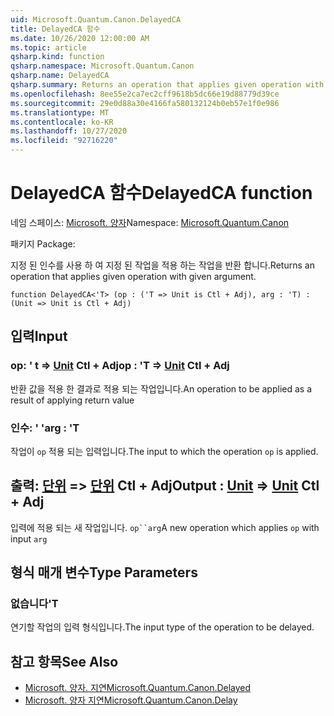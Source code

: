 ```yaml
---
uid: Microsoft.Quantum.Canon.DelayedCA
title: DelayedCA 함수
ms.date: 10/26/2020 12:00:00 AM
ms.topic: article
qsharp.kind: function
qsharp.namespace: Microsoft.Quantum.Canon
qsharp.name: DelayedCA
qsharp.summary: Returns an operation that applies given operation with given argument.
ms.openlocfilehash: 8ee55e2ca7ec2cff9618b5dc66e19d88779d39ce
ms.sourcegitcommit: 29e0d88a30e4166fa580132124b0eb57e1f0e986
ms.translationtype: MT
ms.contentlocale: ko-KR
ms.lasthandoff: 10/27/2020
ms.locfileid: "92716220"
---
```

# <a name="delayedca-function"></a><span data-ttu-id="9d757-102">DelayedCA 함수</span><span class="sxs-lookup"><span data-stu-id="9d757-102">DelayedCA function</span></span>

<span data-ttu-id="9d757-103">네임 스페이스: [Microsoft. 양자](xref:Microsoft.Quantum.Canon)</span><span class="sxs-lookup"><span data-stu-id="9d757-103">Namespace: [Microsoft.Quantum.Canon](xref:Microsoft.Quantum.Canon)</span></span>

<span data-ttu-id="9d757-104">패키지 [](https://nuget.org/packages/)</span><span class="sxs-lookup"><span data-stu-id="9d757-104">Package: [](https://nuget.org/packages/)</span></span>


<span data-ttu-id="9d757-105">지정 된 인수를 사용 하 여 지정 된 작업을 적용 하는 작업을 반환 합니다.</span><span class="sxs-lookup"><span data-stu-id="9d757-105">Returns an operation that applies given operation with given argument.</span></span>

```qsharp
function DelayedCA<'T> (op : ('T => Unit is Ctl + Adj), arg : 'T) : (Unit => Unit is Ctl + Adj)
```


## <a name="input"></a><span data-ttu-id="9d757-106">입력</span><span class="sxs-lookup"><span data-stu-id="9d757-106">Input</span></span>

### <a name="op--t--unit-ctl--adj"></a><span data-ttu-id="9d757-107">op: ' t => [Unit](xref:microsoft.quantum.lang-ref.unit) Ctl + Adj</span><span class="sxs-lookup"><span data-stu-id="9d757-107">op : 'T => [Unit](xref:microsoft.quantum.lang-ref.unit) Ctl + Adj</span></span>

<span data-ttu-id="9d757-108">반환 값을 적용 한 결과로 적용 되는 작업입니다.</span><span class="sxs-lookup"><span data-stu-id="9d757-108">An operation to be applied as a result of applying return value</span></span>


### <a name="arg--t"></a><span data-ttu-id="9d757-109">인수: ' '</span><span class="sxs-lookup"><span data-stu-id="9d757-109">arg : 'T</span></span>

<span data-ttu-id="9d757-110">작업이 `op` 적용 되는 입력입니다.</span><span class="sxs-lookup"><span data-stu-id="9d757-110">The input to which the operation `op` is applied.</span></span>



## <a name="output--unit--unit-ctl--adj"></a><span data-ttu-id="9d757-111">출력: [단위](xref:microsoft.quantum.lang-ref.unit) => [단위](xref:microsoft.quantum.lang-ref.unit) Ctl + Adj</span><span class="sxs-lookup"><span data-stu-id="9d757-111">Output : [Unit](xref:microsoft.quantum.lang-ref.unit) => [Unit](xref:microsoft.quantum.lang-ref.unit) Ctl + Adj</span></span>

<span data-ttu-id="9d757-112">입력에 적용 되는 새 작업입니다. `op``arg`</span><span class="sxs-lookup"><span data-stu-id="9d757-112">A new operation which applies `op` with input `arg`</span></span>

## <a name="type-parameters"></a><span data-ttu-id="9d757-113">형식 매개 변수</span><span class="sxs-lookup"><span data-stu-id="9d757-113">Type Parameters</span></span>

### <a name="t"></a><span data-ttu-id="9d757-114">없습니다</span><span class="sxs-lookup"><span data-stu-id="9d757-114">'T</span></span>

<span data-ttu-id="9d757-115">연기할 작업의 입력 형식입니다.</span><span class="sxs-lookup"><span data-stu-id="9d757-115">The input type of the operation to be delayed.</span></span>

## <a name="see-also"></a><span data-ttu-id="9d757-116">참고 항목</span><span class="sxs-lookup"><span data-stu-id="9d757-116">See Also</span></span>

- [<span data-ttu-id="9d757-117">Microsoft. 양자. 지연</span><span class="sxs-lookup"><span data-stu-id="9d757-117">Microsoft.Quantum.Canon.Delayed</span></span>](xref:Microsoft.Quantum.Canon.Delayed)
- [<span data-ttu-id="9d757-118">Microsoft. 양자 지연</span><span class="sxs-lookup"><span data-stu-id="9d757-118">Microsoft.Quantum.Canon.Delay</span></span>](xref:Microsoft.Quantum.Canon.Delay)